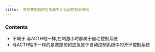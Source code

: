 ```yaml
---
title:  参加赛跑前的应急属于非自动控制系统吗
--- 
```


### Contents
- 不属于,与ACTH轴一样,在刺激小时都属于自动控制系统
- 与ACTH轴不一样的是赛跑前的应急属于自动控制系统中的开环控制系统
